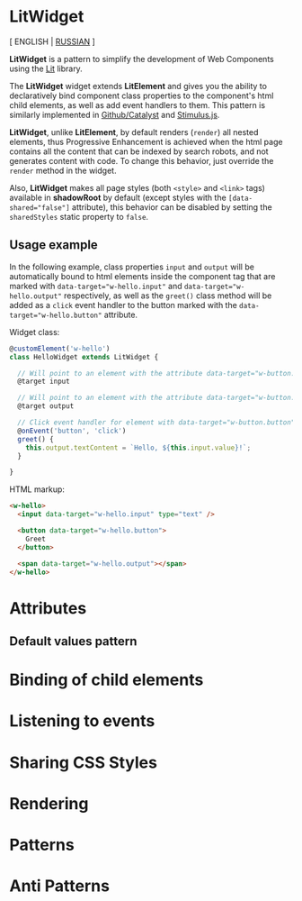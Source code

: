
# LitWidget

[ ENGLISH | [RUSSIAN](./README.ru.md) ]

**LitWidget** is a pattern to simplify the development of Web Components using the [Lit](https://lit.dev/) library.

The **LitWidget** widget extends **LitElement** and gives you the ability to declaratively bind component class properties to the component's html child elements, as well as add event handlers to them. This pattern is similarly implemented in [Github/Catalyst](https://catalyst.rocks/) and [Stimulus.js](https://stimulus.hotwired.dev/).

**LitWidget**, unlike **LitElement**, by default renders (`render`) all nested elements, thus Progressive Enhancement is achieved when the html page contains all the content that can be indexed by search robots, and not generates content with code. To change this behavior, just override the `render` method in the widget.

Also, **LitWidget** makes all page styles (both `<style>` and `<link>` tags) available in **shadowRoot** by default (except styles with the `[data-shared="false"]` attribute), this behavior can be disabled by setting the `sharedStyles` static property to `false`.

## Usage example

In the following example, class properties `input` and `output` will be automatically bound to html elements inside the component tag that are marked with `data-target="w-hello.input"` and `data-target="w-hello.output"` respectively, as well as the `greet()` class method will be added as a `click` event handler to the button marked with the `data-target="w-hello.button"` attribute.

Widget class:
```js
@customElement('w-hello')
class HelloWidget extends LitWidget {

  // Will point to an element with the attribute data-target="w-button.input"
  @target input

  // Will point to an element with the attribute data-target="w-button.output"
  @target output

  // Click event handler for element with data-target="w-button.button" attribute
  @onEvent('button', 'click')
  greet() {
    this.output.textContent = `Hello, ${this.input.value}!`;
  }

}
```

HTML markup:
```html
<w-hello>
  <input data-target="w-hello.input" type="text" />

  <button data-target="w-hello.button">
    Greet
  </button>

  <span data-target="w-hello.output"></span>
</w-hello>
```

# Attributes
## Default values pattern

# Binding of child elements

# Listening to events

# Sharing CSS Styles

# Rendering

# Patterns

# Anti Patterns
